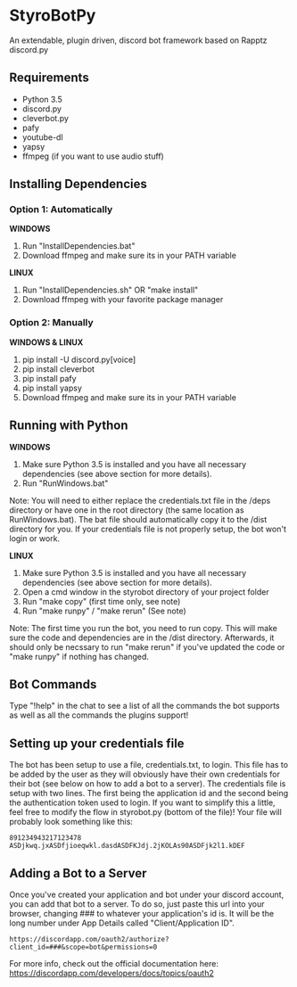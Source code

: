 # StyroBotPy
An extendable, plugin driven, discord bot framework based on Rapptz discord.py

## Requirements
- Python 3.5
- discord.py
- cleverbot.py
- pafy
- youtube-dl
- yapsy
- ffmpeg (if you want to use audio stuff)

## Installing Dependencies
### Option 1: Automatically 
**WINDOWS**

1. Run "InstallDependencies.bat"
2. Download ffmpeg and make sure its in your PATH variable

**LINUX**

1. Run "InstallDependencies.sh" OR "make install"
2. Download ffmpeg with your favorite package manager

### Option 2: Manually 
**WINDOWS & LINUX**

1. pip install -U discord.py[voice]
2. pip install cleverbot
3. pip install pafy
4. pip install yapsy
5. Download ffmpeg and make sure its in your PATH variable

## Running with Python
**WINDOWS**
1. Make sure Python 3.5 is installed and you have all necessary dependencies (see above section for more details).
2. Run "RunWindows.bat" 

Note: You will need to either replace the credentials.txt file in the /deps directory or have one in the root directory (the same location as RunWindows.bat). The bat file should automatically copy it to the /dist directory for you. If your credentials file is not properly setup, the bot won't login or work.

**LINUX**

1. Make sure Python 3.5 is installed and you have all necessary dependencies (see above section for more details).
2. Open a cmd window in the styrobot directory of your project folder
3. Run "make copy" (first time only, see note)
4. Run "make runpy" / "make rerun" (See note)

Note: The first time you run the bot, you need to run copy. This will make sure the code and dependencies are in the /dist directory. Afterwards, it should only be necssary to run "make rerun" if you've updated the code or "make runpy" if nothing has changed.

## Bot Commands
Type "!help" in the chat to see a list of all the commands the bot supports as well as all the commands the plugins support!

## Setting up your credentials file
The bot has been setup to use a file, credentials.txt, to login. This file has to be added by the user as they will obviously have their own credentials for their bot (see below on how to add a bot to a server). The credentials file is setup with two lines. The first being the application id and the second being the authentication token used to login. If you want to simplify this a little, feel free to modify the flow in styrobot.py (bottom of the file)! Your file will probably look something like this:
```
891234943217123478
ASDjkwq.jxASDfjioeqwkl.dasdASDFKJdj.2jKOLAs90ASDFjk2l1.kDEF
```

## Adding a Bot to a Server
Once you've created your application and bot under your discord account, you can add that bot to a server. To do so, just paste this url into your browser, changing ### to whatever your application's id is. It will be the long number under App Details called "Client/Application ID".  
```
https://discordapp.com/oauth2/authorize?client_id=###&scope=bot&permissions=0
```

For more info, check out the official documentation here: https://discordapp.com/developers/docs/topics/oauth2

